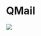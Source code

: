 # QMail

<div>
    <img src='https://res.cloudinary.com/dlykup1dh/image/upload/v1683646646/Project%20Gif/Qmailgif.gif' >
</div>
